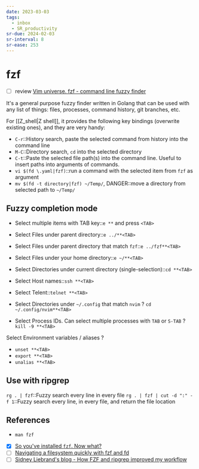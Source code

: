 ```yaml
---
date: 2023-03-03
tags:
  - inbox
  - SR_productivity
sr-due: 2024-02-03
sr-interval: 8
sr-ease: 253
---
```


# fzf

- [ ] review [Vim universe. fzf - command line fuzzy finder](https://www.youtube.com/watch?v=qgG5Jhi_Els)

It's a general purpose fuzzy finder written in Golang that can be used with any
list of things: files, processes, command history, git branches, etc.

For [[Z_shell|Z shell]], it provides the following key bindings (overwrite
existing ones), and they are very handy:

- `C-r`::History search, paste the selected command from history into the command line
- `M-C`::Directory search, `cd` into the selected directory
- `C-t`::Paste the selected file path(s) into the command line. Useful to insert paths into arguments of commands.
- `vi $(fd \.yaml|fzf)`::run a command with the selected item from `fzf` as argument
- `mv $(fd -t directory|fzf) ~/Temp/`, DANGER::move a directory from selected path to `~/Temp/`

## Fuzzy completion mode

- Select multiple items with TAB key::`e **` and press `<TAB>`
- Select Files under parent directory::`e ../**<TAB>`
- Select Files under parent directory that match `fzf`::`e ../fzf**<TAB>`
- Select Files under your home directory::`e ~/**<TAB>`
- Select Directories under current directory (single-selection)::`cd **<TAB>`
- Select Host names::`ssh **<TAB>`
- Select Telent::`telnet **<TAB>`

- Select Directories under `~/.config` that match `nvim`
?
`cd ~/.config/nvim**<TAB>`

- Select Process IDs. Can select multiple processes with `TAB` or `S-TAB`
?
`kill -9 **<TAB>`

Select Environment variables / aliases
?
- `unset **<TAB>`
- `export **<TAB>`
- `unalias **<TAB>`

## Use with ripgrep

`rg . | fzf`::Fuzzy search every line in every file
`rg . | fzf | cut -d ":" -f 1`::Fuzzy search every line, in every file, and return the file location

## References

- `man fzf`
- [x] [So you've installed `fzf`. Now what?](https://andrew-quinn.me/fzf/)
- [ ] [Navigating a filesystem quickly with fzf and fd](https://mike.place/2017/fzf-fd/)
- [ ] [Sidney Liebrand's blog - How FZF and ripgrep improved my workflow](https://sidneyliebrand.io/blog/how-fzf-and-ripgrep-improved-my-workflow)
